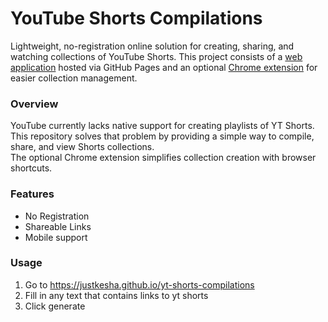 # YouTube Shorts Compilations

Lightweight, no-registration online solution for creating, sharing, and watching collections of YouTube Shorts.
This project consists of a [web application](https://justkesha.github.io/yt-shorts-compilations/) hosted via GitHub Pages and an optional [Chrome extension](../../#chrome-extension) for easier collection management.

### Overview

YouTube currently lacks native support for creating playlists of YT Shorts.<br>
This repository solves that problem by providing a simple way to compile, share, and view Shorts collections.<br>
The optional Chrome extension simplifies collection creation with browser shortcuts.

### Features

- No Registration
- Shareable Links
- Mobile support

### Usage

1. Go to https://justkesha.github.io/yt-shorts-compilations
2. Fill in any text that contains links to yt shorts
3. Click generate
